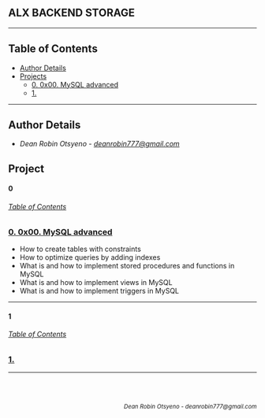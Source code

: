 ## **ALX BACKEND STORAGE**
---
## Table of Contents
- [Author Details](#author-details)
- [Projects](#tasks)
    - [0. 0x00. MySQL advanced](#0)
    - [1. ](#1)

    
---
## Author Details
- *Dean Robin Otsyeno - deanrobin777@gmail.com*

## Project
#### 0
###### [Table of Contents](#table-of-contents)
### [0. 0x00. MySQL advanced](./0x00-MySQL_Advanced)
- How to create tables with constraints
- How to optimize queries by adding indexes
- What is and how to implement stored procedures and functions in MySQL
- What is and how to implement views in MySQL
- What is and how to implement triggers in MySQL

---
#### 1
###### [Table of Contents](#table-of-contents)
### [1. ](./)

---



<br></br>
<div align="right">
    <sub style="font-style: italic"> Dean Robin Otsyeno - deanrobin777@gmail.com</sub>
</div>